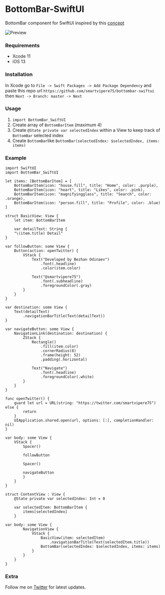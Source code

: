 # BottomBar-SwiftUI

BottomBar component for SwiftUI inspired by this [concept](https://dribbble.com/shots/5925052-Google-Bottom-Bar-Navigation-Pattern)

![Preview](./preview.gif "Preview")

### Requirements

* Xcode 11
* iOS 13

### Installation

In Xcode go to `File -> Swift Packages -> Add Package Dependency` and paste this repo url `https://github.com/smartvipere75/bottombar-swiftui` then `Next -> Branch: master -> Next`  

### Usage

1. `import BottomBar_SwiftUI`
2. Create array of `BottomBarItem` (maximum 4)
3. Create `@State private var selectedIndex` within a View to keep track of `BottomBar` selected index
4. Create `BottomBar`like `BottomBar(selectedIndex: $selectedIndex, items: items)`

### Example

```
import SwiftUI
import BottomBar_SwiftUI

let items: [BottomBarItem] = [
    BottomBarItem(icon: "house.fill", title: "Home", color: .purple),
    BottomBarItem(icon: "heart", title: "Likes", color: .pink),
    BottomBarItem(icon: "magnifyingglass", title: "Search", color: .orange),
    BottomBarItem(icon: "person.fill", title: "Profile", color: .blue)
]

struct BasicView: View {
    let item: BottomBarItem

    var detailText: String {
    "\(item.title) Detail"
}

var followButton: some View {
    Button(action: openTwitter) {
        VStack {
            Text("Developed by Bezhan Odinaev")
                .font(.headline)
                .color(item.color)

            Text("@smartvipere75")
                .font(.subheadline)
                .foregroundColor(.gray)
        }
    }
}

var destination: some View {
    Text(detailText)
        .navigationBarTitle(Text(detailText))
}

var navigateButton: some View {
    NavigationLink(destination: destination) {
        ZStack {
            Rectangle()
                .fill(item.color)
                .cornerRadius(8)
                .frame(height: 52)
                .padding(.horizontal)

            Text("Navigate")
                .font(.headline)
                .foregroundColor(.white)
        }
    }
}

func openTwitter() {
    guard let url = URL(string: "https://twitter.com/smartvipere75") else {
        return
    }
    UIApplication.shared.open(url, options: [:], completionHandler: nil)
}

var body: some View {
    VStack {
        Spacer()

        followButton

        Spacer()

        navigateButton
        }
    }
}

struct ContentView : View {
    @State private var selectedIndex: Int = 0

    var selectedItem: BottomBarItem {
        items[selectedIndex]
    }

var body: some View {
        NavigationView {
            VStack {
                BasicView(item: selectedItem)
                    .navigationBarTitle(Text(selectedItem.title))
                BottomBar(selectedIndex: $selectedIndex, items: items)
            }
        }
    }
}
```

### Extra

Follow me on [Twitter](https://twitter.com/smartvipere75) for latest updates.
